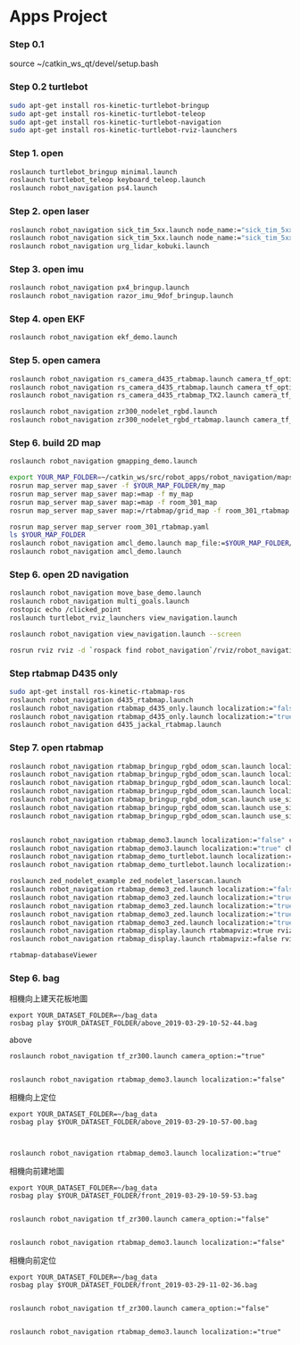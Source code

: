 
# Apps Project



### Step 0.1 


source ~/catkin_ws_qt/devel/setup.bash

### Step 0.2 turtlebot

```bash
sudo apt-get install ros-kinetic-turtlebot-bringup
sudo apt-get install ros-kinetic-turtlebot-teleop 
sudo apt-get install ros-kinetic-turtlebot-navigation
sudo apt-get install ros-kinetic-turtlebot-rviz-launchers
```


### Step 1. open 

```bash
roslaunch turtlebot_bringup minimal.launch 
roslaunch turtlebot_teleop keyboard_teleop.launch
roslaunch robot_navigation ps4.launch
```

### Step 2. open laser
```bash
roslaunch robot_navigation sick_tim_5xx.launch node_name:="sick_tim_5xx" robot_frame_id:="base_footprint" laser_frame_id:="laser" scan_topic:="scan"
roslaunch robot_navigation sick_tim_5xx.launch node_name:="sick_tim_5xx_ekf" robot_frame_id:="base_footprint_ekf" laser_frame_id:="laser_ekf" scan_topic:="scan_ekf"
roslaunch robot_navigation urg_lidar_kobuki.launch
```
### Step 3. open imu
```bash
roslaunch robot_navigation px4_bringup.launch 
roslaunch robot_navigation razor_imu_9dof_bringup.launch 
```
### Step 4. open EKF

```bash
roslaunch robot_navigation ekf_demo.launch 

```

### Step 5. open camera

```bash
roslaunch robot_navigation rs_camera_d435_rtabmap.launch camera_tf_option:="front"
roslaunch robot_navigation rs_camera_d435_rtabmap.launch camera_tf_option:="above"
roslaunch robot_navigation rs_camera_d435_rtabmap_TX2.launch camera_tf_option:="front"

roslaunch robot_navigation zr300_nodelet_rgbd.launch
roslaunch robot_navigation zr300_nodelet_rgbd_rtabmap.launch camera_tf_option:="false"
```

### Step 6. build 2D map

```bash
roslaunch robot_navigation gmapping_demo.launch

export YOUR_MAP_FOLDER=~/catkin_ws/src/robot_apps/robot_navigation/maps
rosrun map_server map_saver -f $YOUR_MAP_FOLDER/my_map
rosrun map_server map_saver map:=map -f my_map
rosrun map_server map_saver map:=map -f room_301_map
rosrun map_server map_saver map:=/rtabmap/grid_map -f room_301_rtabmap

rosrun map_server map_server room_301_rtabmap.yaml
ls $YOUR_MAP_FOLDER
roslaunch robot_navigation amcl_demo.launch map_file:=$YOUR_MAP_FOLDER/my_map.yaml
roslaunch robot_navigation amcl_demo.launch
```



### Step 6. open 2D navigation 

```bash
roslaunch robot_navigation move_base_demo.launch
roslaunch robot_navigation multi_goals.launch
rostopic echo /clicked_point
roslaunch turtlebot_rviz_launchers view_navigation.launch

roslaunch robot_navigation view_navigation.launch --screen

rosrun rviz rviz -d `rospack find robot_navigation`/rviz/robot_navigation_app0504.rviz

```
### Step   rtabmap D435 only

```bash
sudo apt-get install ros-kinetic-rtabmap-ros
roslaunch robot_navigation d435_rtabmap.launch
roslaunch robot_navigation rtabmap_d435_only.launch localization:="false"
roslaunch robot_navigation rtabmap_d435_only.launch localization:="true"
roslaunch robot_navigation d435_jackal_rtabmap.launch
```
### Step 7. open rtabmap 

```bash
roslaunch robot_navigation rtabmap_bringup_rgbd_odom_scan.launch localization:=false rtabmapviz:=true rviz:=false
roslaunch robot_navigation rtabmap_bringup_rgbd_odom_scan.launch localization:=false rtabmapviz:=false rviz:=true
roslaunch robot_navigation rtabmap_bringup_rgbd_odom_scan.launch localization:=true rtabmapviz:=true rviz:=false
roslaunch robot_navigation rtabmap_bringup_rgbd_odom_scan.launch localization:=true rtabmapviz:=false rviz:=true
roslaunch robot_navigation rtabmap_bringup_rgbd_odom_scan.launch use_sim_time:=true localization:=false rtabmapviz:=true rviz:=false
roslaunch robot_navigation rtabmap_bringup_rgbd_odom_scan.launch use_sim_time:=false publish_tf:=true  localization:=false rtabmapviz:=true rviz:=false
roslaunch robot_navigation rtabmap_bringup_rgbd_odom_scan.launch use_sim_time:=false publish_tf:=false localization:=true rtabmapviz:=true rviz:=false


roslaunch robot_navigation rtabmap_demo3.launch localization:="false" choose_visualization:="rtabmapviz"
roslaunch robot_navigation rtabmap_demo3.launch localization:="true" choose_visualization:="rviz"
roslaunch robot_navigation rtabmap_demo_turtlebot.launch localization:="false" choose_visualization:="rtabmapviz"
roslaunch robot_navigation rtabmap_demo_turtlebot.launch localization:="true" choose_visualization:="rviz"

roslaunch zed_nodelet_example zed_nodelet_laserscan.launch
roslaunch robot_navigation rtabmap_demo3_zed.launch localization:="false" choose_visualization:="rtabmapviz"
roslaunch robot_navigation rtabmap_demo3_zed.launch localization:="true" choose_visualization:="rviz" database_path:=$HOME/Documents/RTAB-Map/room_301_rtabmap.db
roslaunch robot_navigation rtabmap_demo3_zed.launch localization:="true" choose_visualization:="rtabmapviz" database_path:=$HOME/Documents/RTAB-Map/room_301_rtabmap.db
roslaunch robot_navigation rtabmap_demo3_zed.launch localization:="true" database_path:=$HOME/Documents/RTAB-Map/room_301_rtabmap.db
roslaunch robot_navigation rtabmap_demo3_zed.launch localization:="true" database_path:=$HOME/Documents/RTAB-Map/NTUH_0508.db
roslaunch robot_navigation rtabmap_display.launch rtabmapviz:=true rviz:=false
roslaunch robot_navigation rtabmap_display.launch rtabmapviz:=false rviz:=true

rtabmap-databaseViewer

```


### Step 6. bag 

相機向上建天花板地圖

    export YOUR_DATASET_FOLDER=~/bag_data 
    rosbag play $YOUR_DATASET_FOLDER/above_2019-03-29-10-52-44.bag

above

    roslaunch robot_navigation tf_zr300.launch camera_option:="true"


    roslaunch robot_navigation rtabmap_demo3.launch localization:="false"

相機向上定位

    export YOUR_DATASET_FOLDER=~/bag_data 
    rosbag play $YOUR_DATASET_FOLDER/above_2019-03-29-10-57-00.bag



    roslaunch robot_navigation rtabmap_demo3.launch localization:="true"


相機向前建地圖

    export YOUR_DATASET_FOLDER=~/bag_data 
    rosbag play $YOUR_DATASET_FOLDER/front_2019-03-29-10-59-53.bag


    roslaunch robot_navigation tf_zr300.launch camera_option:="false"


    roslaunch robot_navigation rtabmap_demo3.launch localization:="false"

相機向前定位

    export YOUR_DATASET_FOLDER=~/bag_data 
    rosbag play $YOUR_DATASET_FOLDER/front_2019-03-29-11-02-36.bag


    roslaunch robot_navigation tf_zr300.launch camera_option:="false"


    roslaunch robot_navigation rtabmap_demo3.launch localization:="true"

```

